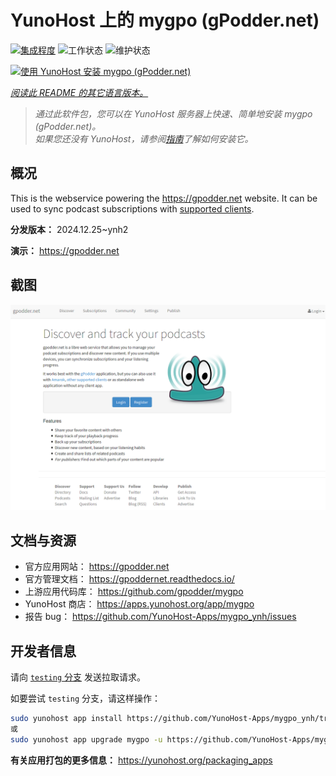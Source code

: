 <!--
注意：此 README 由 <https://github.com/YunoHost/apps/tree/master/tools/readme_generator> 自动生成
请勿手动编辑。
-->

# YunoHost 上的 mygpo (gPodder.net)

[![集成程度](https://apps.yunohost.org/badge/integration/mygpo)](https://ci-apps.yunohost.org/ci/apps/mygpo/)
![工作状态](https://apps.yunohost.org/badge/state/mygpo)
![维护状态](https://apps.yunohost.org/badge/maintained/mygpo)

[![使用 YunoHost 安装 mygpo (gPodder.net)](https://install-app.yunohost.org/install-with-yunohost.svg)](https://install-app.yunohost.org/?app=mygpo)

*[阅读此 README 的其它语言版本。](./ALL_README.md)*

> *通过此软件包，您可以在 YunoHost 服务器上快速、简单地安装 mygpo (gPodder.net)。*  
> *如果您还没有 YunoHost，请参阅[指南](https://yunohost.org/install)了解如何安装它。*

## 概况

This is the webservice powering the https://gpodder.net website. It can be used to sync podcast subscriptions with [supported clients](https://gpoddernet.readthedocs.io/en/latest/user/clients.html).


**分发版本：** 2024.12.25~ynh2

**演示：** <https://gpodder.net>

## 截图

![mygpo (gPodder.net) 的截图](./doc/screenshots/screenshot1.png)

## 文档与资源

- 官方应用网站： <https://gpodder.net>
- 官方管理文档： <https://gpoddernet.readthedocs.io/>
- 上游应用代码库： <https://github.com/gpodder/mygpo>
- YunoHost 商店： <https://apps.yunohost.org/app/mygpo>
- 报告 bug： <https://github.com/YunoHost-Apps/mygpo_ynh/issues>

## 开发者信息

请向 [`testing` 分支](https://github.com/YunoHost-Apps/mygpo_ynh/tree/testing) 发送拉取请求。

如要尝试 `testing` 分支，请这样操作：

```bash
sudo yunohost app install https://github.com/YunoHost-Apps/mygpo_ynh/tree/testing --debug
或
sudo yunohost app upgrade mygpo -u https://github.com/YunoHost-Apps/mygpo_ynh/tree/testing --debug
```

**有关应用打包的更多信息：** <https://yunohost.org/packaging_apps>
